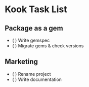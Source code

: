 Kook Task List
==============

Package as a gem
-----------------

- ( ) Write gemspec
- ( ) Migrate gems & check versions


Marketing
---------

- ( ) Rename project
- ( ) Write documentation


